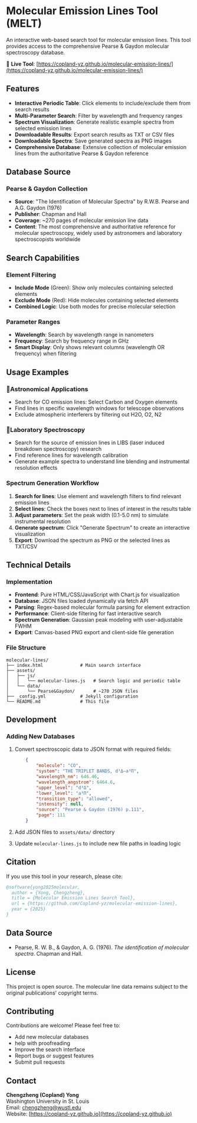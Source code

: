# Molecular Emission Lines Tool (MELT)

An interactive web-based search tool for molecular emission lines. This tool provides access to the comprehensive Pearse & Gaydon molecular spectroscopy database.

🔗 **Live Tool**: [https://copland-yz.github.io/molecular-emission-lines/](https://copland-yz.github.io/molecular-emission-lines/)

## Features

- **Interactive Periodic Table**: Click elements to include/exclude them from search results
- **Multi-Parameter Search**: Filter by wavelength and frequency ranges
- **Spectrum Visualization**: Generate realistic example spectra from selected emission lines
- **Downloadable Results**: Export search results as TXT or CSV files
- **Downloadable Spectra**: Save generated spectra as PNG images
- **Comprehensive Database**: Extensive collection of molecular emission lines from the authoritative Pearse & Gaydon reference

## Database Source

### Pearse & Gaydon Collection

- **Source**: "The Identification of Molecular Spectra" by R.W.B. Pearse and A.G. Gaydon (1976)
- **Publisher**: Chapman and Hall
- **Coverage**: ~270 pages of molecular emission line data
- **Content**: The most comprehensive and authoritative reference for molecular spectroscopy, widely used by astronomers and laboratory spectroscopists worldwide

## Search Capabilities

### Element Filtering

- **Include Mode** (Green): Show only molecules containing selected elements
- **Exclude Mode** (Red): Hide molecules containing selected elements  
- **Combined Logic**: Use both modes for precise molecular selection

### Parameter Ranges

- **Wavelength**: Search by wavelength range in nanometers
- **Frequency**: Search by frequency range in GHz
- **Smart Display**: Only shows relevant columns (wavelength OR frequency) when filtering

## Usage Examples

### 🚀Astronomical Applications

- Search for CO emission lines: Select Carbon and Oxygen elements
- Find lines in specific wavelength windows for telescope observations
- Exclude atmospheric interferers by filtering out H2O, O2, N2

### 🔬Laboratory Spectroscopy

- Search for the source of emission lines in LIBS (laser induced breakdown spectroscopy) research
- Find reference lines for wavelength calibration
- Generate example spectra to understand line blending and instrumental resolution effects

### Spectrum Generation Workflow

1. **Search for lines**: Use element and wavelength filters to find relevant emission lines
2. **Select lines**: Check the boxes next to lines of interest in the results table
3. **Adjust parameters**: Set the peak width (0.1-5.0 nm) to simulate instrumental resolution
4. **Generate spectrum**: Click "Generate Spectrum" to create an interactive visualization
5. **Export**: Download the spectrum as PNG or the selected lines as TXT/CSV

## Technical Details

### Implementation

- **Frontend**: Pure HTML/CSS/JavaScript with Chart.js for visualization
- **Database**: JSON files loaded dynamically via fetch API  
- **Parsing**: Regex-based molecular formula parsing for element extraction
- **Performance**: Client-side filtering for fast interactive search
- **Spectrum Generation**: Gaussian peak modeling with user-adjustable FWHM
- **Export**: Canvas-based PNG export and client-side file generation

### File Structure

```
molecular-lines/
├── index.html              # Main search interface
├── assets/
│   ├── js/
│   │   └── molecular-lines.js   # Search logic and periodic table
│   └── data/
│       └── Pearse&Gaydon/       # ~270 JSON files
├── _config.yml             # Jekyll configuration
└── README.md               # This file
```

## Development

### Adding New Databases

1. Convert spectroscopic data to JSON format with required fields:
   
   ```json
       {
           "molecule": "CO",
           "system": "THE TRIPLET BANDS, d³Δ–a³Π",
           "wavelength_nm": 646.46,
           "wavelength_angstrom": 6464.6,
           "upper_level": "d³Δ",
           "lower_level": "a³Π",
           "transition_type": "allowed",
           "intensity": null,
           "source": "Pearse & Gaydon (1976) p.111",
           "page": 111
       }
   ```

2. Add JSON files to `assets/data/` directory

3. Update `molecular-lines.js` to include new file paths in loading logic

## Citation

If you use this tool in your research, please cite:

```bibtex
@software{yong2025molecular,
  author = {Yong, Chengzheng},
  title = {Molecular Emission Lines Search Tool},
  url = {https://github.com/Copland-yz/molecular-emission-lines},
  year = {2025}
}
```

## Data Source

- Pearse, R. W. B., & Gaydon, A. G. (1976). *The identification of molecular spectra*. Chapman and Hall.

## License

This project is open source. The molecular line data remains subject to the original publications' copyright terms.

## Contributing

Contributions are welcome! Please feel free to:

- Add new molecular databases
- help with proofreading
- Improve the search interface
- Report bugs or suggest features
- Submit pull requests

## Contact

**Chengzheng (Copland) Yong**  
Washington University in St. Louis  
Email: chengzheng@wustl.edu  
Website: [https://copland-yz.github.io](https://copland-yz.github.io)
